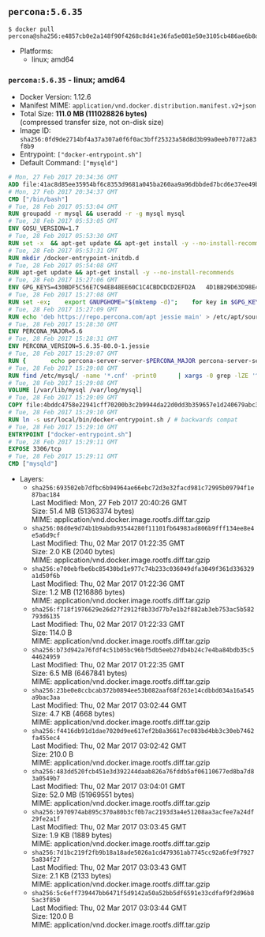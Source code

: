 ## `percona:5.6.35`

```console
$ docker pull percona@sha256:e4857cb0e2a148f90f4268c8d41e36fa5e081e50e3105cb486ae6b8d4f56997b
```

-	Platforms:
	-	linux; amd64

### `percona:5.6.35` - linux; amd64

-	Docker Version: 1.12.6
-	Manifest MIME: `application/vnd.docker.distribution.manifest.v2+json`
-	Total Size: **111.0 MB (111028826 bytes)**  
	(compressed transfer size, not on-disk size)
-	Image ID: `sha256:0fd9de2714bf4a37a307a0f6f0ac3bff25323a58d8d3b99a0eeb70772a83f8b9`
-	Entrypoint: `["docker-entrypoint.sh"]`
-	Default Command: `["mysqld"]`

```dockerfile
# Mon, 27 Feb 2017 20:34:36 GMT
ADD file:41ac8d85ee35954bf6c8353d9681a045ba260aa9a96dbbded7bcd6e37ee49bea in / 
# Mon, 27 Feb 2017 20:34:37 GMT
CMD ["/bin/bash"]
# Tue, 28 Feb 2017 05:53:04 GMT
RUN groupadd -r mysql && useradd -r -g mysql mysql
# Tue, 28 Feb 2017 05:53:05 GMT
ENV GOSU_VERSION=1.7
# Tue, 28 Feb 2017 05:53:30 GMT
RUN set -x 	&& apt-get update && apt-get install -y --no-install-recommends ca-certificates wget && rm -rf /var/lib/apt/lists/* 	&& wget -O /usr/local/bin/gosu "https://github.com/tianon/gosu/releases/download/$GOSU_VERSION/gosu-$(dpkg --print-architecture)" 	&& wget -O /usr/local/bin/gosu.asc "https://github.com/tianon/gosu/releases/download/$GOSU_VERSION/gosu-$(dpkg --print-architecture).asc" 	&& export GNUPGHOME="$(mktemp -d)" 	&& gpg --keyserver ha.pool.sks-keyservers.net --recv-keys B42F6819007F00F88E364FD4036A9C25BF357DD4 	&& gpg --batch --verify /usr/local/bin/gosu.asc /usr/local/bin/gosu 	&& rm -r "$GNUPGHOME" /usr/local/bin/gosu.asc 	&& chmod +x /usr/local/bin/gosu 	&& gosu nobody true 	&& apt-get purge -y --auto-remove ca-certificates wget
# Tue, 28 Feb 2017 05:53:31 GMT
RUN mkdir /docker-entrypoint-initdb.d
# Tue, 28 Feb 2017 05:54:08 GMT
RUN apt-get update && apt-get install -y --no-install-recommends 		apt-transport-https ca-certificates 		pwgen 	&& rm -rf /var/lib/apt/lists/*
# Tue, 28 Feb 2017 15:27:06 GMT
ENV GPG_KEYS=430BDF5C56E7C94E848EE60C1C4CBDCDCD2EFD2A 	4D1BB29D63D98E422B2113B19334A25F8507EFA5
# Tue, 28 Feb 2017 15:27:08 GMT
RUN set -ex; 	export GNUPGHOME="$(mktemp -d)"; 	for key in $GPG_KEYS; do 		gpg --keyserver ha.pool.sks-keyservers.net --recv-keys "$key"; 	done; 	gpg --export $GPG_KEYS > /etc/apt/trusted.gpg.d/percona.gpg; 	rm -r "$GNUPGHOME"; 	apt-key list
# Tue, 28 Feb 2017 15:27:09 GMT
RUN echo 'deb https://repo.percona.com/apt jessie main' > /etc/apt/sources.list.d/percona.list
# Tue, 28 Feb 2017 15:28:30 GMT
ENV PERCONA_MAJOR=5.6
# Tue, 28 Feb 2017 15:28:31 GMT
ENV PERCONA_VERSION=5.6.35-80.0-1.jessie
# Tue, 28 Feb 2017 15:29:07 GMT
RUN { 		echo percona-server-server-$PERCONA_MAJOR percona-server-server/root_password password 'unused'; 		echo percona-server-server-$PERCONA_MAJOR percona-server-server/root_password_again password 'unused'; 	} | debconf-set-selections 	&& apt-get update 	&& apt-get install -y 		percona-server-server-$PERCONA_MAJOR=$PERCONA_VERSION 	&& rm -rf /var/lib/apt/lists/* 	&& sed -ri 's/^user\s/#&/' /etc/mysql/my.cnf 	&& rm -rf /var/lib/mysql && mkdir -p /var/lib/mysql /var/run/mysqld 	&& chown -R mysql:mysql /var/lib/mysql /var/run/mysqld 	&& chmod 777 /var/run/mysqld
# Tue, 28 Feb 2017 15:29:08 GMT
RUN find /etc/mysql/ -name '*.cnf' -print0 		| xargs -0 grep -lZE '^(bind-address|log)' 		| xargs -0 sed -Ei 's/^(bind-address|log)/#&/' 	&& myCnf="$(find /etc/mysql/ -name '*.cnf' -print0 		| xargs -0 grep -lE '^\[mysqld\]' 		| head -n1)" 	&& echo 'skip-host-cache\nskip-name-resolve' 		| awk '{ print } $1 == "[mysqld]" && c == 0 { c = 1; system("cat") }' "$myCnf" > /tmp/my.cnf 	&& mv /tmp/my.cnf "$myCnf"
# Tue, 28 Feb 2017 15:29:08 GMT
VOLUME [/var/lib/mysql /var/log/mysql]
# Tue, 28 Feb 2017 15:29:09 GMT
COPY file:4bddc4758e22941cff70200b3c2b9944da22d0dd3b359657e1d240679abc379b in /usr/local/bin/ 
# Tue, 28 Feb 2017 15:29:10 GMT
RUN ln -s usr/local/bin/docker-entrypoint.sh / # backwards compat
# Tue, 28 Feb 2017 15:29:10 GMT
ENTRYPOINT ["docker-entrypoint.sh"]
# Tue, 28 Feb 2017 15:29:11 GMT
EXPOSE 3306/tcp
# Tue, 28 Feb 2017 15:29:11 GMT
CMD ["mysqld"]
```

-	Layers:
	-	`sha256:693502eb7dfbc6b94964ae66ebc72d3e32facd981c72995b09794f1e87bac184`  
		Last Modified: Mon, 27 Feb 2017 20:40:26 GMT  
		Size: 51.4 MB (51363374 bytes)  
		MIME: application/vnd.docker.image.rootfs.diff.tar.gzip
	-	`sha256:08d0e9d74b1b9abdb93544280f11101fb64983ad806b9fff134ee8e4e5a6d9cf`  
		Last Modified: Thu, 02 Mar 2017 01:22:35 GMT  
		Size: 2.0 KB (2040 bytes)  
		MIME: application/vnd.docker.image.rootfs.diff.tar.gzip
	-	`sha256:e700ebfbe6bc85430bd1e977c74b233c036049dfa3049f361d336329a1d50f6b`  
		Last Modified: Thu, 02 Mar 2017 01:22:36 GMT  
		Size: 1.2 MB (1216886 bytes)  
		MIME: application/vnd.docker.image.rootfs.diff.tar.gzip
	-	`sha256:f718f1976629e26d27f2912f8b33d77b7e1b2f882ab3eb753ac5b582793d6135`  
		Last Modified: Thu, 02 Mar 2017 01:22:33 GMT  
		Size: 114.0 B  
		MIME: application/vnd.docker.image.rootfs.diff.tar.gzip
	-	`sha256:b73d942a76fdf4c51b05bc96bf5db5eeb27db4b24c7e4ba84bdb35c544624959`  
		Last Modified: Thu, 02 Mar 2017 01:22:35 GMT  
		Size: 6.5 MB (6467841 bytes)  
		MIME: application/vnd.docker.image.rootfs.diff.tar.gzip
	-	`sha256:23be0e8ccbcab372b0894ee53b082aaf68f263e14cdbbd034a16a545a9bac3aa`  
		Last Modified: Thu, 02 Mar 2017 03:02:44 GMT  
		Size: 4.7 KB (4668 bytes)  
		MIME: application/vnd.docker.image.rootfs.diff.tar.gzip
	-	`sha256:f4416db91d1dae7020d9ee617ef2b8a36617ec083bd4bb3c30eb7462fa455ec4`  
		Last Modified: Thu, 02 Mar 2017 03:02:42 GMT  
		Size: 210.0 B  
		MIME: application/vnd.docker.image.rootfs.diff.tar.gzip
	-	`sha256:483dd520fcb451e3d392244daab826a76fddb5af06110677ed8ba7d83a0549b7`  
		Last Modified: Thu, 02 Mar 2017 03:04:01 GMT  
		Size: 52.0 MB (51969551 bytes)  
		MIME: application/vnd.docker.image.rootfs.diff.tar.gzip
	-	`sha256:b970974ab895c370a80b3cf0b7ac2193d3a4e51208aa3acfee7a24df29fe2a1f`  
		Last Modified: Thu, 02 Mar 2017 03:03:45 GMT  
		Size: 1.9 KB (1889 bytes)  
		MIME: application/vnd.docker.image.rootfs.diff.tar.gzip
	-	`sha256:7d1bc219f2fb9b18a18ade5026a1cd479361ab7745cc92a6fe9f79275a834f27`  
		Last Modified: Thu, 02 Mar 2017 03:03:43 GMT  
		Size: 2.1 KB (2133 bytes)  
		MIME: application/vnd.docker.image.rootfs.diff.tar.gzip
	-	`sha256:5c6eff739447bb6471f5d9142a50a52bb5df6591e33cdfaf9f2d96b85ac3f850`  
		Last Modified: Thu, 02 Mar 2017 03:03:44 GMT  
		Size: 120.0 B  
		MIME: application/vnd.docker.image.rootfs.diff.tar.gzip
